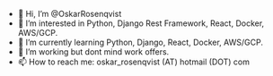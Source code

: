 - 👋 Hi, I’m @OskarRosenqvist
- 👀 I’m interested in Python, Django Rest Framework, React, Docker, AWS/GCP.
- 🌱 I’m currently learning Python, Django, React, Docker, AWS/GCP.
- 💞️ I’m working but dont mind work offers.
- 📫 How to reach me: oskar_rosenqvist (AT) hotmail (DOT) com 
